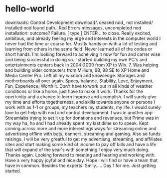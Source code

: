 # hello-world
downloads: Control Development download:\ ceased nod_ not installed/ installed nod found path.. Red Errors messages, uncompleted nod installation: outcome? Failure. [ type ] ENTER .. to close. 
Really excited, ambitous, and already feeling my erge and interests in the computer world I never had the time or coarse for. Mostly hands on with a lot of testing and learning from others in the same field. Never learned all of the codes or short hands. I'm looking forward to acheiving it now for fun and carrer wise and being successful in doing so. I started building my own PC's and entertainments centers back in 2004-2009 from XP to Win. 7. Was helping and building older computers from Millium, 98, 98 SE to XP Home and Media Center Pro. Left all my wisdom and knowledge. Storages and motherboards all over again. Specs, balance, Stability, Love, Enjoyment, Fun, Experience, Worth it. Don't have to work out in all kinds of weather conditions or like a horse. just have to make it work. Thanks for the opertunity and a chance to learn improve and acomplish. I will surely give my time and efforts togetherness, and skills towards anyone or persons I work with as 1-1 or groups, my teachers  my students, my life. I would surely love to get help with nod and control development. I was in another app Streamlabs trying to set it up for donations and revenues, but Prime was in my way ha, ha and I had already spent my last dime so to speak. Kept coming across more and more interestings ways for streaming online and advertising offline with bots, banners, streaming and gaming. Also so funds raisings. I will be very greatful to get my advertisng, streaming, and affiliates sites and start making some kind of income to pay off bills and have a life that will expand of the year's with something I enjoy very much doing. Thanks again. Looking forward to meeting and hearing and working with. Have a very happy joyful and nice day. Hope I will find or have a team that have in common. Besides the experts. Smily..... Day 1 for me. Just getting started.
